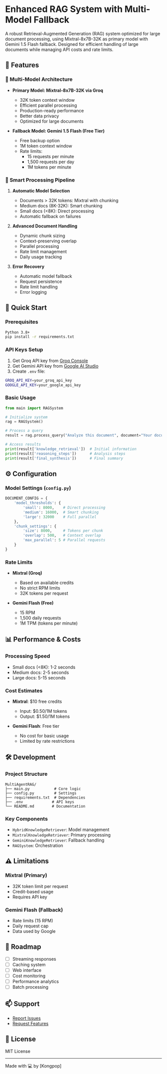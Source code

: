 # Enhanced RAG System with Multi-Model Fallback

A robust Retrieval-Augmented Generation (RAG) system optimized for large document processing, using Mixtral-8x7B-32K as primary model with Gemini 1.5 Flash fallback. Designed for efficient handling of large documents while managing API costs and rate limits.

## 🌟 Features

### 🤖 Multi-Model Architecture
- **Primary Model: Mixtral-8x7B-32K via Groq**
  - 32K token context window
  - Efficient parallel processing
  - Production-ready performance
  - Better data privacy
  - Optimized for large documents

- **Fallback Model: Gemini 1.5 Flash (Free Tier)**
  - Free backup option
  - 1M token context window
  - Rate limits:
    - 15 requests per minute
    - 1,500 requests per day
    - 1M tokens per minute

### 🔄 Smart Processing Pipeline
1. **Automatic Model Selection**
   - Documents > 32K tokens: Mixtral with chunking
   - Medium docs (8K-32K): Smart chunking
   - Small docs (<8K): Direct processing
   - Automatic fallback on failures

2. **Advanced Document Handling**
   - Dynamic chunk sizing
   - Context-preserving overlap
   - Parallel processing
   - Rate limit management
   - Daily usage tracking

3. **Error Recovery**
   - Automatic model fallback
   - Request persistence
   - Rate limit handling
   - Error logging

## 🚀 Quick Start

### Prerequisites
```bash
Python 3.8+
pip install -r requirements.txt
```

### API Keys Setup
1. Get Groq API key from [Groq Console](https://console.groq.com)
2. Get Gemini API key from [Google AI Studio](https://makersuite.google.com/app/apikey)
3. Create `.env` file:
```bash
GROQ_API_KEY=your_groq_api_key
GOOGLE_API_KEY=your_google_api_key
```

### Basic Usage
```python
from main import RAGSystem

# Initialize system
rag = RAGSystem()

# Process a query
result = rag.process_query("Analyze this document", document="Your document text here")

# Access results
print(result['knowledge_retrieval'])  # Initial information
print(result['reasoning_steps'])      # Analysis steps
print(result['final_synthesis'])      # Final summary
```

## ⚙️ Configuration

### Model Settings (`config.py`)
```python
DOCUMENT_CONFIG = {
    'model_thresholds': {
        'small': 8000,    # Direct processing
        'medium': 16000,  # Smart chunking
        'large': 32000    # Full parallel
    },
    'chunk_settings': {
        'size': 8000,     # Tokens per chunk
        'overlap': 500,   # Context overlap
        'max_parallel': 5 # Parallel requests
    }
}
```

### Rate Limits
- **Mixtral (Groq)**
  - Based on available credits
  - No strict RPM limits
  - 32K tokens per request

- **Gemini Flash (Free)**
  - 15 RPM
  - 1,500 daily requests
  - 1M TPM (tokens per minute)

## 📊 Performance & Costs

### Processing Speed
- Small docs (<8K): 1-2 seconds
- Medium docs: 2-5 seconds
- Large docs: 5-15 seconds

### Cost Estimates
- **Mixtral**: $10 free credits
  - Input: $0.50/1M tokens
  - Output: $1.50/1M tokens

- **Gemini Flash**: Free tier
  - No cost for basic usage
  - Limited by rate restrictions

## 🛠️ Development

### Project Structure
```
MultiAgentRAG/
├── main.py           # Core logic
├── config.py         # Settings
├── requirements.txt  # Dependencies
├── .env             # API keys
└── README.md        # Documentation
```

### Key Components
- `HybridKnowledgeRetriever`: Model management
- `MixtralKnowledgeRetriever`: Primary processing
- `GeminiKnowledgeRetriever`: Fallback handling
- `RAGSystem`: Orchestration

## ⚠️ Limitations

### Mixtral (Primary)
- 32K token limit per request
- Credit-based usage
- Requires API key

### Gemini Flash (Fallback)
- Rate limits (15 RPM)
- Daily request cap
- Data used by Google

## 🔮 Roadmap
- [ ] Streaming responses
- [ ] Caching system
- [ ] Web interface
- [ ] Cost monitoring
- [ ] Performance analytics
- [ ] Batch processing

## 📫 Support
- [Report Issues](https://github.com/kongpop10/MultiAgentRAG/issues)
- [Request Features](https://github.com/kongpop10/MultiAgentRAG/issues)

## 📝 License
MIT License

---
Made with 💻 by [Kongpop]
